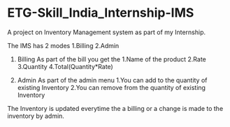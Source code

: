 # ETG-Skill_India_Internship-IMS

A project on Inventory Management system as part of my Internship.

The IMS has 2 modes
1.Billing
2.Admin

1. Billing
     As part of the bill you get the 
        1.Name of the product
        2.Rate
        3.Quantity
        4.Total(Quantity*Rate)

2. Admin
  As part of the admin menu
    1.You can add to the quantity of existing Inventory
    2.You can remove from the quantity of existing Inventory

The Inventory is updated everytime the a billing or a change is made to the inventory by admin.
